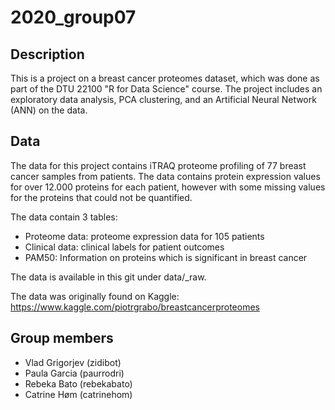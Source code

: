 2020\_group07
====================

Description
--------------------

This is a project on a breast cancer proteomes dataset, which was done as part of the DTU 22100 "R for Data Science" course. The project includes an exploratory data analysis, PCA clustering, and an Artificial Neural Network (ANN) on the data.


Data
--------------------
The data for this project contains iTRAQ proteome profiling of 77 breast cancer samples from patients. The data contains protein expression values for over 12.000 proteins for each patient, however with some missing values for the proteins that could not be quantified.

The data contain 3 tables: 
* Proteome data: proteome expression data for 105 patients
* Clinical data: clinical labels for patient outcomes 
* PAM50: Information on proteins which is significant in breast cancer

The data is available in this git under data/\_raw. 

The data was originally found on Kaggle:
<https://www.kaggle.com/piotrgrabo/breastcancerproteomes>


Group members
--------------------

* Vlad Grigorjev (zidibot)
* Paula Garcia (paurrodri)  
* Rebeka Bato (rebekabato)
* Catrine Høm (catrinehom)
